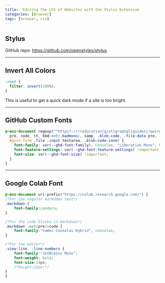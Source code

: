 ```yaml
---
title:  Editing the CSS of Websites with the Stylus Extension
categories: [Browser]
tags: [browser, css]
---
```


## Stylus

GitHub repo:
<a href="https://github.com/openstyles/stylus" target="_blank">https://github.com/openstyles/stylus</a>

---

## Invert All Colors

```css
:root {
  filter: invert(100%);
}
```

This is useful to get a quick dark mode if a site is too bright.

---

## GitHub Custom Fonts

```css
@-moz-document regexp("^https?://((education|gist|graphql|guides|raw|resources|status|developer|support|vscode-auth)\\.)?github\\.com/((?!generated_pages/preview).)*$"), regexp("^https?://www\.zuora\.com.*github\.com.*"), domain("githubusercontent.com"), domain("www.githubstatus.com"), domain("stylishthemes.github.io") {
  pre, code, tt, kbd:not(.badmono), samp, .blob-code, .file-data pre, .line-data,
  #gist-form .file .input textarea, .blob-code-inner {
    font-family: var(--ghd-font-family), Consolas, "Liberation Mono", Menlo, Courier, monospace !important;
    font-feature-settings: var(--ghd-font-feature-settings) !important;
    font-size: var(--ghd-font-size) !important;
  }
}
```

---

## Google Colab Font

```css
@-moz-document url-prefix("https://colab.research.google.com/") {
/*For the regular markdown text*/
.markdown {
    font-family:candara;
}

/*For the code blocks in markdown*/
.markdown :not(pre)>code {
    font-family:"YaHei Consolas Hybrid", consolas;
}

/*For the editor*/
.view-line, .line-numbers {
    font-family:"JetBrains Mono";
    font-weight: bold;
    font-size:14px;
    /*height:22px;*/
}
}
```

